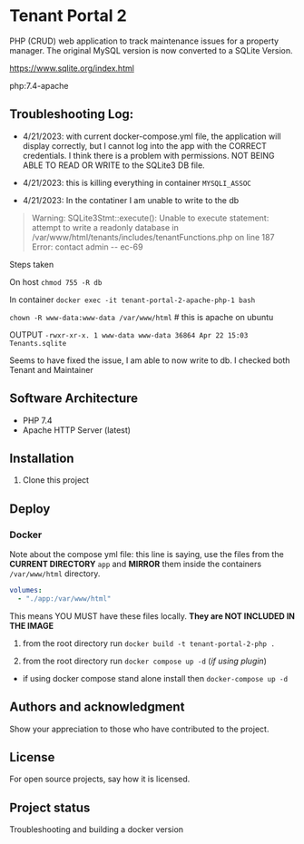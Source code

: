 # Tenant Portal 2

PHP (CRUD) web application to track maintenance issues for a property manager. The original MySQL version is now converted to a SQLite Version.

https://www.sqlite.org/index.html

 php:7.4-apache

## Troubleshooting Log:

- 4/21/2023: with current docker-compose.yml file, the application will display correctly, but I cannot log into the app with the CORRECT credentials.  I think there is a problem with permissions.  NOT BEING ABLE TO READ OR WRITE to the SQLite3 DB file.

- 4/21/2023: this is killing everything in container `MYSQLI_ASSOC`

- 4/21/2023: In the contatiner I am unable to write to the db

> Warning: SQLite3Stmt::execute(): Unable to execute statement: attempt to write a readonly database in /var/www/html/tenants/includes/tenantFunctions.php on line 187
Error: contact admin -- ec-69

  Steps taken
  
  On host `chmod 755 -R db`

  In container `docker exec -it tenant-portal-2-apache-php-1 bash`

  `chown -R www-data:www-data /var/www/html` # this is apache on ubuntu

  OUTPUT `-rwxr-xr-x. 1 www-data www-data 36864 Apr 22 15:03 Tenants.sqlite`

  Seems to have fixed the issue, I am able to now write to db.  I checked both Tenant and Maintainer

## Software Architecture

- PHP 7.4
- Apache HTTP Server (latest)

## Installation

1. Clone this project

## Deploy

### Docker

Note about the compose yml file: this line is saying, use the files from the **CURRENT DIRECTORY** `app` and **MIRROR** them inside the containers `/var/www/html` directory. 

```yml
volumes:
  - "./app:/var/www/html"

```
This means YOU MUST have these files locally. **They are NOT INCLUDED IN THE IMAGE**

1. from the root directory run `docker build -t tenant-portal-2-php .`

2. from the root directory run `docker compose up -d` (_if using plugin_)
  - if using docker compose stand alone install then `docker-compose up -d`


## Authors and acknowledgment
Show your appreciation to those who have contributed to the project.

## License
For open source projects, say how it is licensed.

## Project status

Troubleshooting and building a docker version
